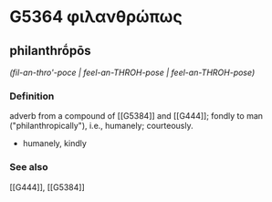 # G5364 φιλανθρώπως

## philanthrṓpōs

_(fil-an-thro'-poce | feel-an-THROH-pose | feel-an-THROH-pose)_

### Definition

adverb from a compound of [[G5384]] and [[G444]]; fondly to man ("philanthropically"), i.e., humanely; courteously.

- humanely, kindly

### See also

[[G444]], [[G5384]]

